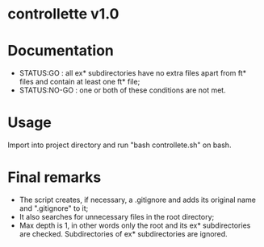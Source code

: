 # controllette v1.0

# Documentation
- STATUS:GO : all ex* subdirectories have no extra files
apart from ft* files and contain at least one ft* file;
- STATUS:NO-GO : one or both of these conditions are not met.

# Usage
Import into project directory and run "bash controllete.sh"
on bash.

# Final remarks
- The script creates, if necessary, a .gitignore and adds its original name and ".gitignore" to it;
- It also searches for unnecessary files in the root directory;
- Max depth is 1, in other words only the root and its ex* subdirectories are checked. Subdirectories of ex* subdirectories are ignored.
